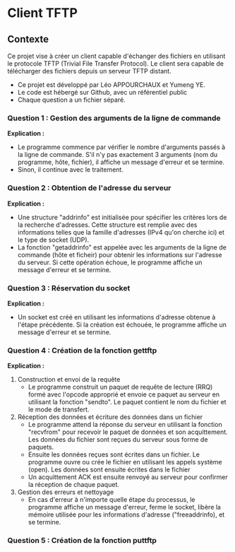 # Client TFTP

## Contexte

Ce projet vise à créer un client capable d'échanger des fichiers en utilisant le protocole TFTP (Trivial File Transfer Protocol). Le client sera capable de télécharger des fichiers depuis un serveur TFTP distant.

- Ce projet est développé par Léo APPOURCHAUX et Yumeng YE.
- Le code est hébergé sur Github, avec un référentiel public
- Chaque question a un fichier séparé.

### Question 1 : Gestion des arguments de la ligne de commande

**Explication :**
- Le programme commence par vérifier le nombre d'arguments passés à la ligne de commande. S'il n'y pas exactement 3 arguments (nom du programme, hôte, fichier), il affiche un message d'erreur et se termine.
- Sinon, il continue avec le traitement.

### Question 2 : Obtention de l'adresse du serveur

**Explication :**
- Une structure "addrinfo" est initialisée pour spécifier les critères lors de la recherche d'adresses. Cette structure est remplie avec des informations telles que la famille d'adresses (IPv4 qu'on cherche ici) et le type de socket (UDP).
- La fonction "getaddrinfo" est appelée avec les arguments de la ligne de commande (hôte et ficheir) pour obtenir les informations sur l'adresse du serveur. Si cette opération échoue, le programme affiche un message d'erreur et se termine.

### Question 3 : Réservation du socket ###

**Explication :**
- Un socket est créé en utilisant les informations d'adresse obtenue à l'étape précédente. Si la création est échouée, le programme affiche un message d'erreur et se termine.

### Question 4 : Création de la fonction gettftp ###

**Explication :**
1) Construction et envoi de la requête
    - Le programme construit un paquet de requête de lecture (RRQ) formé avec l'opcode approprié et envoie ce paquet au serveur en utilisant la fonction "sendto". Le paquet contient le nom du fichier et le mode de transfert.
2) Réception des données et écriture des données dans un fichier
    - Le programme attend la réponse du serveur en utilisant la fonction "recvfrom" pour recevoir le paquet de données et son acquittement. Les données du fichier sont reçues du serveur sous forme de paquets.
    - Ensuite les données reçues sont écrites dans un fichier. Le programme ouvre ou crée le fichier en utilisant les appels système (open). Les données sont ensuite écrites dans le fichier
    - Un acquittement ACK est ensuite renvoyé au serveur pour confirmer la réception de chaque paquet.
3) Gestion des erreurs et nettoyage
    - En cas d'erreur à n'importe quelle étape du processus, le programme affiche un message d'erreur, ferme le socket, libère la mémoire utilisée pour les informations d'adresse ("freeaddrinfo), et se termine.

### Question 5 : Création de la fonction puttftp ##


